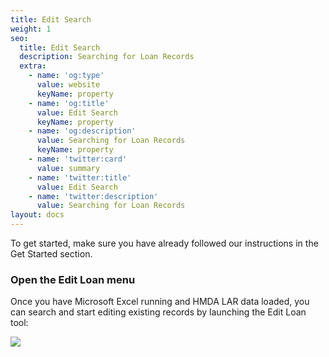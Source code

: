 ```yaml
---
title: Edit Search
weight: 1
seo:
  title: Edit Search
  description: Searching for Loan Records
  extra:
    - name: 'og:type'
      value: website
      keyName: property
    - name: 'og:title'
      value: Edit Search
      keyName: property
    - name: 'og:description'
      value: Searching for Loan Records
      keyName: property
    - name: 'twitter:card'
      value: summary
    - name: 'twitter:title'
      value: Edit Search
    - name: 'twitter:description'
      value: Searching for Loan Records
layout: docs
---
```

To get started, make sure you have already followed our instructions in the Get Started section.

### Open the Edit Loan menu

Once you have Microsoft Excel running and HMDA LAR data loaded, you can search and start editing existing records by launching the Edit Loan tool:

![](/images/Edit%20Loan%20Menu%20Icon.png)
